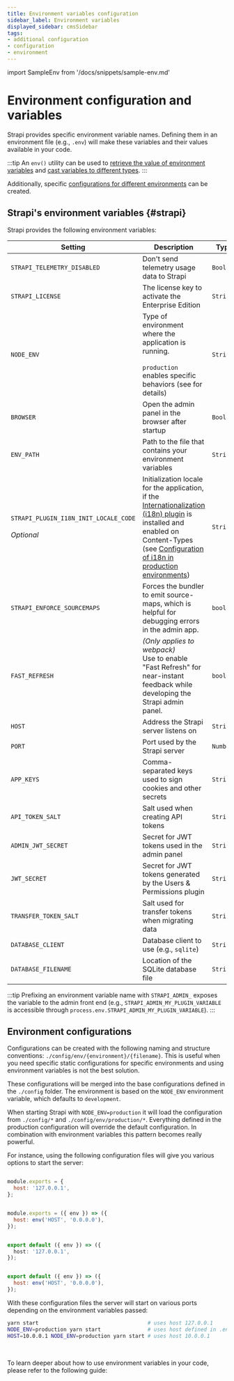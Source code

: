 ```yaml
---
title: Environment variables configuration
sidebar_label: Environment variables
displayed_sidebar: cmsSidebar
tags:
- additional configuration
- configuration
- environment
---
```


import SampleEnv from '/docs/snippets/sample-env.md'

# Environment configuration and variables

Strapi provides specific environment variable names. Defining them in an environment file (e.g., `.env`) will make these variables and their values available in your code.

:::tip
An `env()` utility can be used to [retrieve the value of environment variables](/cms/configurations/guides/access-cast-environment-variables#accessing-environment-variables) and [cast variables to different types](/cms/configurations/guides/access-cast-environment-variables).
:::

Additionally, specific [configurations for different environments](#environment-configurations) can be created.

## Strapi's environment variables {#strapi}

Strapi provides the following environment variables:

 Setting                                                    | Description                                                                                                                                                                                                                                                                   | Type      | Default value   |
|------------------------------------------------------------|-------------------------------------------------------------------------------------------------------------------------------------------------------------------------------------------------------------------------------------------------------------------------------|-----------|-----------------|
| `STRAPI_TELEMETRY_DISABLED`                                | Don't send telemetry usage data to Strapi                                                                                                                                                                                                                                     | `Boolean` | `false`         |
| `STRAPI_LICENSE`                                           | The license key to activate the Enterprise Edition                                                                                                                                                                                                                            | `String`  | `undefined`     |
| `NODE_ENV` | Type of environment where the application is running.<br/><br/>`production` enables specific behaviors (see <ExternalLink to="https://nodejs.org/en/learn/getting-started/nodejs-the-difference-between-development-and-production" text="Node.js documentation"/> for details) | `String` | `'development'` |
| `BROWSER`                                                  | Open the admin panel in the browser after startup                                                                                                                                                                                                                             | `Boolean` | `true`          |
| `ENV_PATH`                                                 | Path to the file that contains your environment variables                                                                                                                                                                                                                     | `String`  | `'./.env'`      |
| `STRAPI_PLUGIN_I18N_INIT_LOCALE_CODE` <br/><br/>_Optional_ | Initialization locale for the application, if the [Internationalization (i18n) plugin](/cms/features/internationalization) is installed and enabled on Content-Types (see [Configuration of i18n in production environments](/cms/features/internationalization#configuration)) | `String`  | `'en'`          |
| `STRAPI_ENFORCE_SOURCEMAPS`                                | Forces the bundler to emit source-maps, which is helpful for debugging errors in the admin app.  | `boolean` | `false`          |
| `FAST_REFRESH`                                             | _(Only applies to webpack)_<br/>Use <ExternalLink to="https://github.com/pmmmwh/react-refresh-webpack-plugin" text="react-refresh"/> to enable "Fast Refresh" for near-instant feedback while developing the Strapi admin panel.                                                                                                       | `boolean` | `true`          |
| `HOST` | Address the Strapi server listens on | `String` | `0.0.0.0` |
| `PORT` | Port used by the Strapi server | `Number` | `1337` |
| `APP_KEYS` | Comma-separated keys used to sign cookies and other secrets | `String` | `auto-generated` |
| `API_TOKEN_SALT` | Salt used when creating API tokens | `String` | `auto-generated` |
| `ADMIN_JWT_SECRET` | Secret for JWT tokens used in the admin panel | `String` | `auto-generated` |
| `JWT_SECRET` | Secret for JWT tokens generated by the Users & Permissions plugin | `String` | `auto-generated` |
| `TRANSFER_TOKEN_SALT` | Salt used for transfer tokens when migrating data | `String` | `auto-generated` |
| `DATABASE_CLIENT` | Database client to use (e.g., `sqlite`) | `String` | `sqlite` |
| `DATABASE_FILENAME` | Location of the SQLite database file | `String` | `.tmp/data.db` |

:::tip
Prefixing an environment variable name with `STRAPI_ADMIN_` exposes the variable to the admin front end (e.g., `STRAPI_ADMIN_MY_PLUGIN_VARIABLE` is accessible through `process.env.STRAPI_ADMIN_MY_PLUGIN_VARIABLE`).
:::

<SampleEnv />

## Environment configurations

Configurations can be created with the following naming and structure conventions: `./config/env/{environment}/{filename}`. This is useful when you need specific static configurations for specific environments and using environment variables is not the best solution.

These configurations will be merged into the base configurations defined in the `./config` folder.
The environment is based on the `NODE_ENV` environment variable, which defaults to `development`.

When starting Strapi with `NODE_ENV=production` it will load the configuration from `./config/*` and `./config/env/production/*`. Everything defined in the production configuration will override the default configuration. In combination with environment variables this pattern becomes really powerful.

For instance, using the following configuration files will give you various options to start the server:

<Tabs groupId="js-ts">

<TabItem value="javascript" label="JavaScript">

```js title="./config/server.js"

module.exports = {
  host: '127.0.0.1',
};
```

```js title="./config/env/production/server.js"

module.exports = ({ env }) => ({
  host: env('HOST', '0.0.0.0'),
});
```

</TabItem>

<TabItem value="typescript" label="TypeScript">

```ts title="./config/server.ts"

export default ({ env }) => ({
  host: '127.0.0.1',
});
```

```js title="./config/env/production/server.ts"

export default ({ env }) => ({
  host: env('HOST', '0.0.0.0'),
});
```

</TabItem>

</Tabs>

With these configuration files the server will start on various ports depending on the environment variables passed:

```bash
yarn start                                   # uses host 127.0.0.1
NODE_ENV=production yarn start               # uses host defined in .env. If not defined, uses 0.0.0.0
HOST=10.0.0.1 NODE_ENV=production yarn start # uses host 10.0.0.1
```

<br/>

To learn deeper about how to use environment variables in your code, please refer to the following guide:

<CustomDocCardsWrapper>
<CustomDocCard icon="chalkboard-simple" title="Access and cast variables" description="Learn how to access and cast environment variables with the env() utility." link="/cms/configurations/guides/access-cast-environment-variables" />
</CustomDocCardsWrapper>
